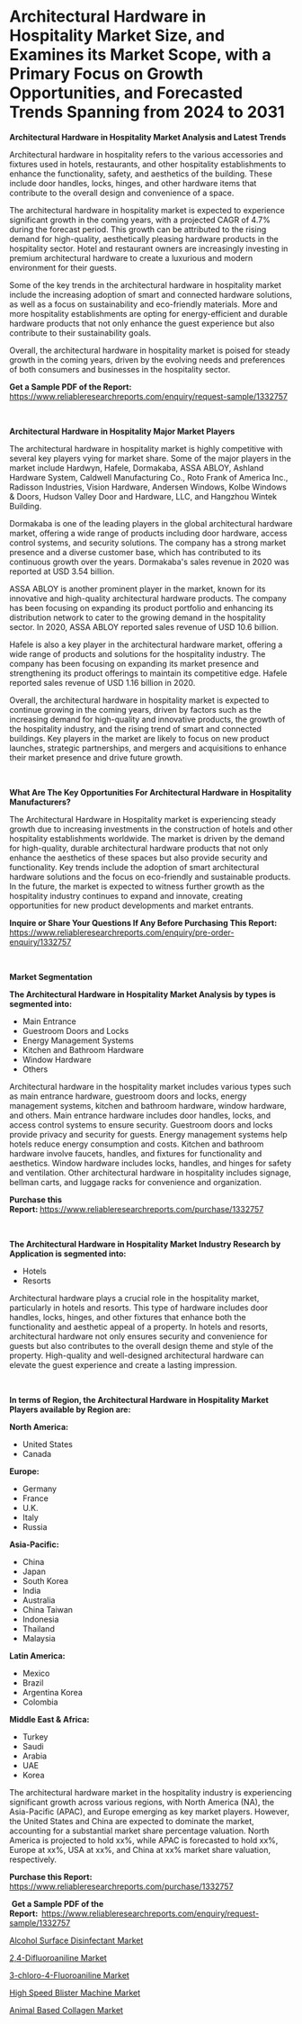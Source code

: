 <p><h1>Architectural Hardware in Hospitality Market Size, and Examines its Market Scope, with a Primary Focus on Growth Opportunities, and Forecasted Trends Spanning from 2024 to 2031</h1></p><p><strong>Architectural Hardware in Hospitality Market Analysis and Latest Trends</strong></p>
<p><p>Architectural hardware in hospitality refers to the various accessories and fixtures used in hotels, restaurants, and other hospitality establishments to enhance the functionality, safety, and aesthetics of the building. These include door handles, locks, hinges, and other hardware items that contribute to the overall design and convenience of a space.</p><p>The architectural hardware in hospitality market is expected to experience significant growth in the coming years, with a projected CAGR of 4.7% during the forecast period. This growth can be attributed to the rising demand for high-quality, aesthetically pleasing hardware products in the hospitality sector. Hotel and restaurant owners are increasingly investing in premium architectural hardware to create a luxurious and modern environment for their guests.</p><p>Some of the key trends in the architectural hardware in hospitality market include the increasing adoption of smart and connected hardware solutions, as well as a focus on sustainability and eco-friendly materials. More and more hospitality establishments are opting for energy-efficient and durable hardware products that not only enhance the guest experience but also contribute to their sustainability goals.</p><p>Overall, the architectural hardware in hospitality market is poised for steady growth in the coming years, driven by the evolving needs and preferences of both consumers and businesses in the hospitality sector.</p></p>
<p><strong>Get a Sample PDF of the Report:&nbsp;</strong> <a href="https://www.reliableresearchreports.com/enquiry/request-sample/1332757">https://www.reliableresearchreports.com/enquiry/request-sample/1332757</a></p>
<p>&nbsp;</p>
<p><strong>Architectural Hardware in Hospitality Major Market Players</strong></p>
<p><p>The architectural hardware in hospitality market is highly competitive with several key players vying for market share. Some of the major players in the market include Hardwyn, Hafele, Dormakaba, ASSA ABLOY, Ashland Hardware System, Caldwell Manufacturing Co., Roto Frank of America Inc., Radisson Industries, Vision Hardware, Andersen Windows, Kolbe Windows & Doors, Hudson Valley Door and Hardware, LLC, and Hangzhou Wintek Building.</p><p>Dormakaba is one of the leading players in the global architectural hardware market, offering a wide range of products including door hardware, access control systems, and security solutions. The company has a strong market presence and a diverse customer base, which has contributed to its continuous growth over the years. Dormakaba's sales revenue in 2020 was reported at USD 3.54 billion.</p><p>ASSA ABLOY is another prominent player in the market, known for its innovative and high-quality architectural hardware products. The company has been focusing on expanding its product portfolio and enhancing its distribution network to cater to the growing demand in the hospitality sector. In 2020, ASSA ABLOY reported sales revenue of USD 10.6 billion.</p><p>Hafele is also a key player in the architectural hardware market, offering a wide range of products and solutions for the hospitality industry. The company has been focusing on expanding its market presence and strengthening its product offerings to maintain its competitive edge. Hafele reported sales revenue of USD 1.16 billion in 2020.</p><p>Overall, the architectural hardware in hospitality market is expected to continue growing in the coming years, driven by factors such as the increasing demand for high-quality and innovative products, the growth of the hospitality industry, and the rising trend of smart and connected buildings. Key players in the market are likely to focus on new product launches, strategic partnerships, and mergers and acquisitions to enhance their market presence and drive future growth.</p></p>
<p>&nbsp;</p>
<p><strong>What Are The Key Opportunities For Architectural Hardware in Hospitality Manufacturers?</strong></p>
<p><p>The Architectural Hardware in Hospitality market is experiencing steady growth due to increasing investments in the construction of hotels and other hospitality establishments worldwide. The market is driven by the demand for high-quality, durable architectural hardware products that not only enhance the aesthetics of these spaces but also provide security and functionality. Key trends include the adoption of smart architectural hardware solutions and the focus on eco-friendly and sustainable products. In the future, the market is expected to witness further growth as the hospitality industry continues to expand and innovate, creating opportunities for new product developments and market entrants.</p></p>
<p><strong>Inquire or Share Your Questions If Any Before Purchasing This Report:</strong> <a href="https://www.reliableresearchreports.com/enquiry/pre-order-enquiry/1332757">https://www.reliableresearchreports.com/enquiry/pre-order-enquiry/1332757</a></p>
<p>&nbsp;</p>
<p><strong>Market Segmentation</strong></p>
<p><strong>The Architectural Hardware in Hospitality Market Analysis by types is segmented into:</strong></p>
<p><ul><li>Main Entrance</li><li>Guestroom Doors and Locks</li><li>Energy Management Systems</li><li>Kitchen and Bathroom Hardware</li><li>Window Hardware</li><li>Others</li></ul></p>
<p><p>Architectural hardware in the hospitality market includes various types such as main entrance hardware, guestroom doors and locks, energy management systems, kitchen and bathroom hardware, window hardware, and others. Main entrance hardware includes door handles, locks, and access control systems to ensure security. Guestroom doors and locks provide privacy and security for guests. Energy management systems help hotels reduce energy consumption and costs. Kitchen and bathroom hardware involve faucets, handles, and fixtures for functionality and aesthetics. Window hardware includes locks, handles, and hinges for safety and ventilation. Other architectural hardware in hospitality includes signage, bellman carts, and luggage racks for convenience and organization.</p></p>
<p><strong>Purchase this Report:&nbsp;</strong><a href="https://www.reliableresearchreports.com/purchase/1332757">https://www.reliableresearchreports.com/purchase/1332757</a></p>
<p>&nbsp;</p>
<p><strong>The Architectural Hardware in Hospitality Market Industry Research by Application is segmented into:</strong></p>
<p><ul><li>Hotels</li><li>Resorts</li></ul></p>
<p><p>Architectural hardware plays a crucial role in the hospitality market, particularly in hotels and resorts. This type of hardware includes door handles, locks, hinges, and other fixtures that enhance both the functionality and aesthetic appeal of a property. In hotels and resorts, architectural hardware not only ensures security and convenience for guests but also contributes to the overall design theme and style of the property. High-quality and well-designed architectural hardware can elevate the guest experience and create a lasting impression.</p></p>
<p>&nbsp;</p>
<p><strong>In terms of Region, the Architectural Hardware in Hospitality Market Players available by Region are:</strong></p>
<p>
    <p> <strong> North America: </strong>
        <ul>
            <li>United States</li>
            <li>Canada</li>
        </ul>
        </p> 
    <p> <strong> Europe: </strong>
        <ul>
            <li>Germany</li>
            <li>France</li>
            <li>U.K.</li>
            <li>Italy</li>
            <li>Russia</li>
        </ul>
        </p> 
    <p> <strong> Asia-Pacific: </strong>
        <ul>
            <li>China</li>
            <li>Japan</li>
            <li>South Korea</li>
            <li>India</li>
            <li>Australia</li>
            <li>China Taiwan</li>
            <li>Indonesia</li>
            <li>Thailand</li>
            <li>Malaysia</li>
        </ul>
        </p> 
    <p> <strong> Latin America: </strong>
        <ul>
            <li>Mexico</li>
            <li>Brazil</li>
            <li>Argentina Korea</li>
            <li>Colombia</li>
        </ul>
        </p> 
    <p> <strong> Middle East & Africa: </strong>
        <ul>
            <li>Turkey</li>
            <li>Saudi</li>
            <li>Arabia</li>
            <li>UAE</li>
            <li>Korea</li>
        </ul>
    </p>
    </p>
<p><p>The architectural hardware market in the hospitality industry is experiencing significant growth across various regions, with North America (NA), the Asia-Pacific (APAC), and Europe emerging as key market players. However, the United States and China are expected to dominate the market, accounting for a substantial market share percentage valuation. North America is projected to hold xx%, while APAC is forecasted to hold xx%, Europe at xx%, USA at xx%, and China at xx% market share valuation, respectively.</p></p>
<p><strong>Purchase this Report: </strong><a href="https://www.reliableresearchreports.com/purchase/1332757">https://www.reliableresearchreports.com/purchase/1332757</a></p>
<p>&nbsp;<strong>Get a Sample PDF of the Report:&nbsp;&nbsp;</strong><a href="https://www.reliableresearchreports.com/enquiry/request-sample/1332757">https://www.reliableresearchreports.com/enquiry/request-sample/1332757</a></p>
<p><strong></strong></p>
<p><p><a href="https://medium.com/@tammyjones1939/alcohol-surface-disinfectant-market-research-report-its-history-and-forecast-2024-to-2031-8dbf9d04b6ae">Alcohol Surface Disinfectant Market</a></p><p><a href="https://issuu.com/reportprime-2/docs/24-difluoroaniline-market-size-2030.pptx">2,4-Difluoroaniline Market</a></p><p><a href="https://issuu.com/reportprime-2/docs/3-chloro-4-fluoroaniline-market-size-2030.pptx">3-chloro-4-Fluoroaniline Market</a></p><p><a href="https://medium.com/@itzelheller546/high-speed-blister-machine-market-insights-into-market-cagr-market-trends-and-growth-strategies-788c0a6b1f1e">High Speed Blister Machine Market</a></p><p><a href="https://medium.com/@itzelheller546/animal-based-collagen-market-trends-forecast-and-competitive-analysis-to-2031-f74526909e99">Animal Based Collagen Market</a></p></p>